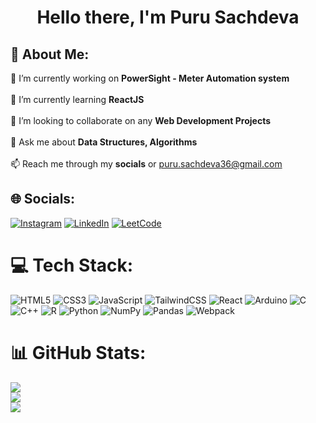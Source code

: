 <h1 align="center">Hello there, I'm Puru Sachdeva</h1>

## 💫 About Me:
🔭 I’m currently working on **PowerSight - Meter Automation system**<br><br>🌱 I’m currently learning **ReactJS**<br><br>👯 I’m looking to collaborate on any **Web Development Projects**<br><br>💬 Ask me about **Data Structures, Algorithms**<br><br>📫 Reach me through my **socials** or puru.sachdeva36@gmail.com


## 🌐 Socials:
[![Instagram](https://img.shields.io/badge/Instagram-%23E4405F.svg?logo=Instagram&logoColor=white)](https://instagram.com/purusachdev.a) [![LinkedIn](https://img.shields.io/badge/LinkedIn-%230077B5.svg?logo=linkedin&logoColor=white)](https://linkedin.com/in/puru-sachdeva-60a773227) [![LeetCode](https://img.shields.io/badge/LeetCode-orange.svg?logo=LeetCode&logoColor=white)](https://leetcode.com/puru__)


# 💻 Tech Stack:
![HTML5](https://img.shields.io/badge/html5-%23E34F26.svg?style=for-the-badge&logo=html5&logoColor=white) ![CSS3](https://img.shields.io/badge/css3-%231572B6.svg?style=for-the-badge&logo=css3&logoColor=white) ![JavaScript](https://img.shields.io/badge/javascript-%23323330.svg?style=for-the-badge&logo=javascript&logoColor=%23F7DF1E) ![TailwindCSS](https://img.shields.io/badge/tailwindcss-%2338B2AC.svg?style=for-the-badge&logo=tailwind-css&logoColor=white) ![React](https://img.shields.io/badge/react-%2320232a.svg?style=for-the-badge&logo=react&logoColor=%2361DAFB) ![Arduino](https://img.shields.io/badge/-Arduino-00979D?style=for-the-badge&logo=Arduino&logoColor=white) ![C](https://img.shields.io/badge/c-%2300599C.svg?style=for-the-badge&logo=c&logoColor=white) ![C++](https://img.shields.io/badge/c++-%2300599C.svg?style=for-the-badge&logo=c%2B%2B&logoColor=white) ![R](https://img.shields.io/badge/r-%23276DC3.svg?style=for-the-badge&logo=r&logoColor=white) ![Python](https://img.shields.io/badge/python-3670A0?style=for-the-badge&logo=python&logoColor=ffdd54) ![NumPy](https://img.shields.io/badge/numpy-%23013243.svg?style=for-the-badge&logo=numpy&logoColor=white) ![Pandas](https://img.shields.io/badge/pandas-%23150458.svg?style=for-the-badge&logo=pandas&logoColor=white) ![Webpack](https://img.shields.io/badge/webpack-%231572B6.svg?style=for-the-badge&logo=webpack&logoColor=white)
# 📊 GitHub Stats:
![](https://github-readme-stats.vercel.app/api?username=purusachdeva&theme=dark&hide_border=false&include_all_commits=false&count_private=false)<br/>
![](https://github-readme-streak-stats.herokuapp.com/?user=purusachdeva&theme=dark&hide_border=false)<br/>
![](https://github-readme-stats.vercel.app/api/top-langs/?username=purusachdeva&theme=dark&hide_border=false&include_all_commits=false&count_private=false&layout=compact)
